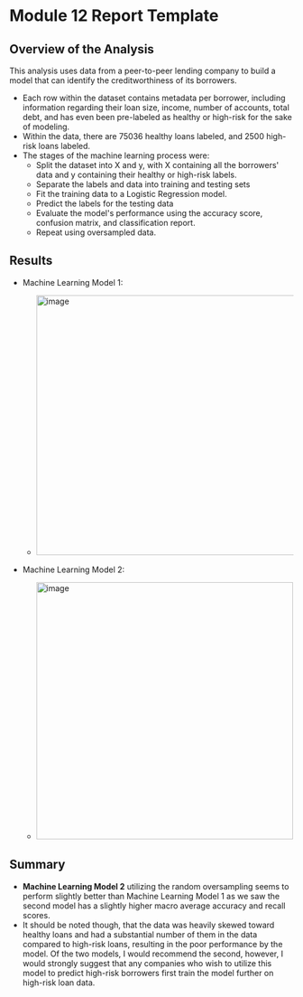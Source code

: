 # Module 12 Report Template

## Overview of the Analysis
This analysis uses data from a peer-to-peer lending company to build a model that can identify the creditworthiness of its borrowers. 
* Each row within the dataset contains metadata per borrower, including information regarding their loan size, income, number of accounts, total debt, and has even been pre-labeled as healthy or high-risk for the sake of modeling. 
* Within the data, there are 75036 healthy loans labeled, and 2500 high-risk loans labeled.
* The stages of the machine learning process were:
  * Split the dataset into X and y, with X containing all the borrowers' data and y containing their healthy or high-risk labels.
  * Separate the labels and data into training and testing sets
  * Fit the training data to a Logistic Regression model.
  * Predict the labels for the testing data
  * Evaluate the model's performance using the accuracy score, confusion matrix, and classification report.
  * Repeat using oversampled data. 

## Results
* Machine Learning Model 1:
  * <img width="460" alt="image" src="https://github.com/rbeebe1/credit-risk-classification/assets/126029780/49549cba-79da-44e4-8f55-df62264c1772">

* Machine Learning Model 2:
  * <img width="455" alt="image" src="https://github.com/rbeebe1/credit-risk-classification/assets/126029780/695642f9-c30d-4d3e-be40-1ff8004d1e75">


## Summary
* **Machine Learning Model 2** utilizing the random oversampling seems to perform slightly better than Machine Learning Model 1 as we saw the second model has a slightly higher macro average accuracy and recall scores.
* It should be noted though, that the data was heavily skewed toward healthy loans and had a substantial number of them in the data compared to high-risk loans, resulting in the poor performance by the model. Of the two models, I would recommend the second, however, I would strongly suggest that any companies who wish to utilize this model to predict high-risk borrowers first train the model further on high-risk loan data. 
